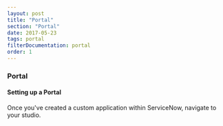 ```yaml
---
layout: post
title: "Portal"
section: "Portal"
date: 2017-05-23
tags: portal
filterDocumentation: portal
order: 1
---
```

### Portal

#### Setting up a Portal
Once you've created a custom application within ServiceNow, navigate to your studio.